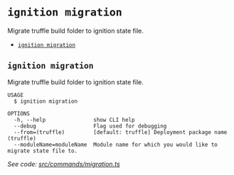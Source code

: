 `ignition migration`
==================

Migrate truffle build folder to ignition state file.

* [`ignition migration`](#ignition-migration)

## `ignition migration`

Migrate truffle build folder to ignition state file.

```
USAGE
  $ ignition migration

OPTIONS
  -h, --help               show CLI help
  --debug                  Flag used for debugging
  --from=(truffle)         [default: truffle] Deployment package name (truffle)
  --moduleName=moduleName  Module name for which you would like to migrate state file to.
```

_See code: [src/commands/migration.ts](https://github.com/Tenderly/ignition/blob/main/src/commands/migration.ts)_
